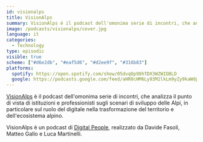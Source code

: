 ```yaml
---
id: visionalps
title: VisionAlps
summary: VisionAlps è il podcast dell'omonima serie di incontri, che analizza il punto di vista di istituzioni e professionisti sugli scenari di sviluppo delle Alpi, in particolare sul ruolo del digitale nella trasformazione del territorio e dell'ecosistema alpino.
image: /podcasts/visionalps/cover.jpg
language: it
categories:
  - Technology
type: episodic
visible: true
scheme: ["#d6e2db", "#eaf5d6", "#d2ee9f", "#316b83"]
platforms:
  spotify: https://open.spotify.com/show/05dvqOp98hTDX3WZWIDBLD
  google: https://podcasts.google.com/feed/aHR0cHM6Ly93M2lkLm9yZy9kaWdpdGFscGVvcGxlL3BvZGNhc3RzL3Zpc2lvbmFscHMvcnNz
---
```


[VisionAlps](https://www.visionalps.com/) è il podcast dell'omonima serie di incontri, che analizza il punto di vista di istituzioni e professionisti sugli scenari di sviluppo delle Alpi, in particolare sul ruolo del digitale nella trasformazione del territorio e dell'ecosistema alpino.

VisionAlps è un podcast di [Digital People](https://w3id.org/digitalpeople), realizzato da Davide Fasoli, Matteo Gallo e Luca Martinelli.